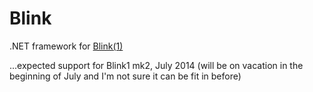 Blink
=====

.NET framework for [Blink(1)](http://thingm.com/products/blink-1.html)

...expected support for Blink1 mk2, July 2014 (will be on vacation in the beginning of July and I'm not sure it can be fit in before)
